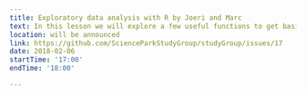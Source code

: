 ```yaml
---
title: Exploratory data analysis with R by Joeri and Marc
text: In this lesson we will explore a few useful functions to get basic statistics on the dataset and make exploratory plots.
location: will be announced
link: https://github.com/ScienceParkStudyGroup/studyGroup/issues/17
date: 2018-02-06
startTime: '17:00'
endTime: '18:00'

---
```



